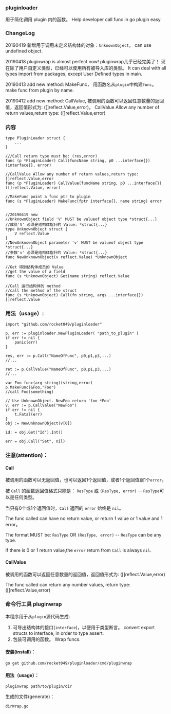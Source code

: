 ### pluginloader
用于简化调用 plugin 内的函数。 Help developer call func in go plugin easy.

### ChangeLog

20190419 新增用于调用未定义结构体的对象：`UnknownObject`。 can use undefined object.

20190418 pluginwrap is almost perfect now! pluginwrap几乎已经完美了！
现在除了用户自定义类型，已经可以使用所有被导入库的类型。
It can deal with all types import from packages, except User Defined types in main.

20190413 add new method: MakeFunc，
用函数名从`plugin`中构建`func`。
make func from plugin by name.

20190412 add new method: CallValue, 
被调用的函数可以返回任意数量的返回值，返回值形式为: ([]reflect.Value,error)。
CallValue Allow any number of return values,return type: ([]reflect.Value,error)


### 内容

```
type PluginLoader struct {
	...
}

///Call return type must be: (res,error)
func (p *PluginLoader) Call(funcName string, p0 ...interface{}) (interface{}, error)

//CallValue Allow any number of return values,return type: []reflect.Value,error
func (p *PluginLoader) CallValue(funcName string, p0 ...interface{}) ([]reflect.Value, error)

//MakeFunc point a func ptr to plugin
func (s *PluginLoader) MakeFunc(fptr interface{}, name string) error 


//20190419 new
//UnknownObject field 'V' MUST be valueof object type *struct{...}
//成员'V' 必须是结构体指针的 Value: *struct{...}
type UnknownObject struct {
	V reflect.Value
}
//NewUnknownObject parameter 'v' MUST be valueof object type *struct{...}
//参数'v' 必须是结构体指针的 Value: *struct{...}
func NewUnknownObject(v reflect.Value) *UnknownObject 

//Get 得到结构体成员的 Value
//get the value of a field
func (s *UnknownObject) Get(name string) reflect.Value

//Call 运行结构体的 method
//call the method of the struct
func (s *UnknownObject) Call(fn string, args ...interface{}) []reflect.Value
```

### 用法（usage）:

```
import "github.com/rocket049/pluginloader"

p, err := pluginloader.NewPluginLoader( "path_to_plugin" )
if err != nil {
	panic(err)
}

res, err := p.Call("NameOfFunc", p0,p1,p3,...)
//...

ret := p.CallValue("NameOfFunc", p0,p1,p3,...)
//...

var Foo func(arg string)(string,error)
p.MakeFunc(&Foo,"Foo")
//call Foo(something)

// Use UnknownObject. NewFoo return 'foo *Foo'
v, err := p.CallValue("NewFoo")
if err != nil {
	t.Fatal(err)
}
obj := NewUnknownObject(v[0])

id: = obj.Get("Id").Int()

err = obj.Call("Set", nil)

```

### 注意(attention)：

#### Call
被调用的函数可以无返回值，也可以返回1个返回值，或者1个返回值跟1个`error`。

被 `Call` 的函数返回值格式只能是： `ResType` 或 `(ResType, error)` -- `ResType`可以是任何类型。

当只有0个或1个返回值时，`Call` 返回的 `error` 始终是 `nil`。

The func called can have no return value, or return 1 value or 1 value and 1 error。

The format MUST be: `ResType` OR `(ResType, error)` -- `ResType` can be any type.

If there is 0 or 1 return value,the `error` return from `Call` is always `nil`.

#### CallValue
被调用的函数可以返回任意数量的返回值，返回值形式为: ([]reflect.Value,error)

The func called can return any number values, return type: ([]reflect.Value,error)

### 命令行工具 pluginwrap
本程序用于从`plugin`源代码生成:

1. 可导出结构体的接口(`interface`)，以便用于类型断言。 convert export structs to interface, in order to type assert.
2. 包装可调用的函数。 Wrap funcs.

#### 安装(install)：

`go get github.com/rocket049/pluginloader/cmd/pluginwrap`

#### 用法（usage）：

`pluginwrap path/to/plugin/dir`

生成的文件(generate)：

`dirWrap.go`